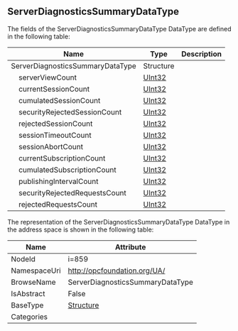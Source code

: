 <!-- datatype -->
## ServerDiagnosticsSummaryDataType
  
<!-- end of description -->
The fields of the ServerDiagnosticsSummaryDataType DataType are defined in the following table:  

|Name|Type|Description|
|---|---|---|
|ServerDiagnosticsSummaryDataType|Structure||
|&nbsp;&nbsp;&nbsp;&nbsp;serverViewCount|[UInt32](../../DataTypes/UInt32/readme.md)||
|&nbsp;&nbsp;&nbsp;&nbsp;currentSessionCount|[UInt32](../../DataTypes/UInt32/readme.md)||
|&nbsp;&nbsp;&nbsp;&nbsp;cumulatedSessionCount|[UInt32](../../DataTypes/UInt32/readme.md)||
|&nbsp;&nbsp;&nbsp;&nbsp;securityRejectedSessionCount|[UInt32](../../DataTypes/UInt32/readme.md)||
|&nbsp;&nbsp;&nbsp;&nbsp;rejectedSessionCount|[UInt32](../../DataTypes/UInt32/readme.md)||
|&nbsp;&nbsp;&nbsp;&nbsp;sessionTimeoutCount|[UInt32](../../DataTypes/UInt32/readme.md)||
|&nbsp;&nbsp;&nbsp;&nbsp;sessionAbortCount|[UInt32](../../DataTypes/UInt32/readme.md)||
|&nbsp;&nbsp;&nbsp;&nbsp;currentSubscriptionCount|[UInt32](../../DataTypes/UInt32/readme.md)||
|&nbsp;&nbsp;&nbsp;&nbsp;cumulatedSubscriptionCount|[UInt32](../../DataTypes/UInt32/readme.md)||
|&nbsp;&nbsp;&nbsp;&nbsp;publishingIntervalCount|[UInt32](../../DataTypes/UInt32/readme.md)||
|&nbsp;&nbsp;&nbsp;&nbsp;securityRejectedRequestsCount|[UInt32](../../DataTypes/UInt32/readme.md)||
|&nbsp;&nbsp;&nbsp;&nbsp;rejectedRequestsCount|[UInt32](../../DataTypes/UInt32/readme.md)||

The representation of the ServerDiagnosticsSummaryDataType DataType in the address space is shown in the following table:  

|Name|Attribute|
|---|---|
|NodeId|i=859|
|NamespaceUri|http://opcfoundation.org/UA/|
|BrowseName|ServerDiagnosticsSummaryDataType|
|IsAbstract|False|
|BaseType|[Structure](../../DataTypes/Structure/readme.md)|
|Categories||

